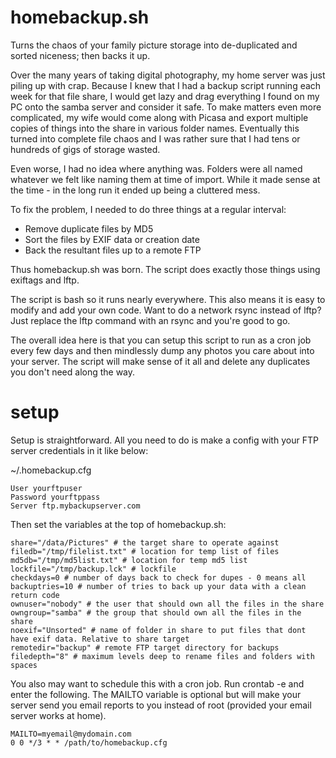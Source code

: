 homebackup.sh
=============

Turns the chaos of your family picture storage into de-duplicated and sorted niceness; then backs it up.


Over the many years of taking digital photography, my home server was just piling up with crap.  Because I knew that I had a backup script running each week for that file share, I would get lazy and drag everything I found on my PC onto the samba server and consider it safe. To make matters even more complicated, my wife would come along with Picasa and export multiple copies of things into the share in various folder names.  Eventually this turned into complete file chaos and I was rather sure that I had tens or hundreds of gigs of storage wasted.  

Even worse, I had no idea where anything was.  Folders were all named whatever we felt like naming them at time of import.  While it made sense at the time - in the long run it ended up being a cluttered mess.

To fix the problem, I needed to do three things at a regular interval:
* Remove duplicate files by MD5
* Sort the files by EXIF data or creation date
* Back the resultant files up to a remote FTP

Thus homebackup.sh was born.  The script does exactly those things using exiftags and lftp.

The script is bash so it runs nearly everywhere.  This also means it is easy to modify and add your own code.  Want to do a network rsync instead of lftp?  Just replace the lftp command with an rsync and you're good to go.

The overall idea here is that you can setup this script to run as a cron job every few days and then mindlessly dump any photos you care about into your server.  The script will make sense of it all and delete any duplicates you don't need along the way.



setup
=====

Setup is straightforward. All you need to do is make a config with your FTP server credentials in it like below:

~/.homebackup.cfg
```
User yourftpuser
Password yourftppass
Server ftp.mybackupserver.com
```

Then set the variables at the top of homebackup.sh:
```
share="/data/Pictures" # the target share to operate against
filedb="/tmp/filelist.txt" # location for temp list of files
md5db="/tmp/md5list.txt" # location for temp md5 list
lockfile="/tmp/backup.lck" # lockfile
checkdays=0 # number of days back to check for dupes - 0 means all
backuptries=10 # number of tries to back up your data with a clean return code
ownuser="nobody" # the user that should own all the files in the share
owngroup="samba" # the group that should own all the files in the share
noexif="Unsorted" # name of folder in share to put files that dont have exif data. Relative to share target
remotedir="backup" # remote FTP target directory for backups
filedepth="8" # maximum levels deep to rename files and folders with spaces
```


You also may want to schedule this with a cron job.  Run crontab -e and enter the following.  The MAILTO variable is optional but will make your server send you email reports to you instead of root (provided your email server works at home).

```
MAILTO=myemail@mydomain.com
0 0 */3 * * /path/to/homebackup.cfg
```
